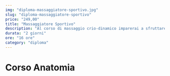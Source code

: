 ```yaml
---
img: "diploma-massaggiatore-sportivo.jpg"
slug: "diploma-massaggiatore-sportivo"
price: "249,00"
title: "Massaggiatore Sportivo"
description: "Al corso di massaggio crio-dinamico imparerai a sfruttare i benefici del ghiaccio sui vari distretti muscolari. Una delle principali caratteristiche di questa tecnica è la possibilità di velocizzare il ripristino dall’affaticamento muscolare. Nonostante ciò, questo tipo di tecnica si presta anche a molte altre tipologie di trattamento."
durata: "2 giorni"
ore: "16 ore"
category: "diploma"
---
```


# Corso Anatomia
